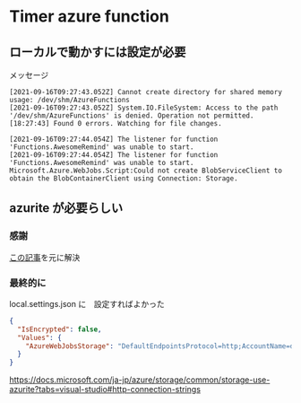 # Timer azure function

## ローカルで動かすには設定が必要
メッセージ

```
[2021-09-16T09:27:43.052Z] Cannot create directory for shared memory usage: /dev/shm/AzureFunctions
[2021-09-16T09:27:43.052Z] System.IO.FileSystem: Access to the path '/dev/shm/AzureFunctions' is denied. Operation not permitted.
[18:27:43] Found 0 errors. Watching for file changes.

[2021-09-16T09:27:44.054Z] The listener for function 'Functions.AwesomeRemind' was unable to start.
[2021-09-16T09:27:44.054Z] The listener for function 'Functions.AwesomeRemind' was unable to start. Microsoft.Azure.WebJobs.Script:Could not create BlobServiceClient to obtain the BlobContainerClient using Connection: Storage.
```

## azurite が必要らしい

### 感謝
[この記事](https://zenn.dev/ibaraki/articles/8bc72a15eb0d00)を元に解決

### 最終的に
local.settings.json に　設定すればよかった

```json
{
  "IsEncrypted": false,
  "Values": {
    "AzureWebJobsStorage": "DefaultEndpointsProtocol=http;AccountName=devstoreaccount1;AccountKey=Eby8vdM02xNOcqFlqUwJPLlmEtlCDXJ1OUzFT50uSRZ6IFsuFq2UVErCz4I6tq/K1SZFPTOtr/KBHBeksoGMGw==;BlobEndpoint=http://127.0.0.1:10000/devstoreaccount1;"
  }
}
```

https://docs.microsoft.com/ja-jp/azure/storage/common/storage-use-azurite?tabs=visual-studio#http-connection-strings
